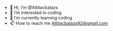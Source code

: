 - 👋 Hi, I’m @Attilacbalazs
- 👀 I’m interested in coding 
- 🌱 I’m currently learning coding
- 📫 How to reach me Attilacbalazs92@gmail.com
